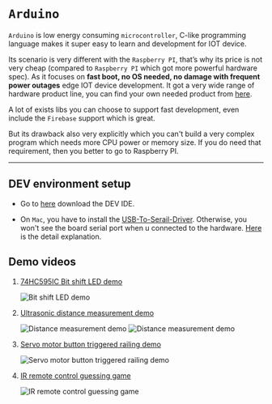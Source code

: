 # `Arduino`

`Arduino` is low energy consuming `microcontroller`, C-like programming language makes it super easy to learn and development for IOT device.

Its scenario is very different with the `Raspberry PI`, that’s why its price is not very cheap (compared to `Raspberry PI` which got more powerful hardware spec). As it focuses on **fast boot, no OS needed, no damage with frequent power outages** edge IOT device development. It got a very wide range of hardware product line, you can find your own needed product from [here](https://www.arduino.cc/en/Main/Products).

A lot of exists libs you can choose to support fast development, even include the `Firebase` support which is great.

But its drawback also very explicitly which you can't build a very complex program which needs more CPU power or memory size. If you do need that requirement, then you better to go to Raspberry PI.

<hr>

## DEV environment setup

- Go to [here](https://www.arduino.cc/en/main/OldSoftwareReleases) download the DEV IDE.

- On `Mac`, you have to install the [USB-To-Serail-Driver](https://github.com/wisonye/arduino/blob/master/mac-usb-driver/CH34x_Install_V1.5.pkg). 
Otherwise, you won't see the board serial port when u connected to the hardware. [Here](https://www.youtube.com/watch?v=4tOAwJ8Rn9c) is the detail explanation.

## Demo videos

1. [74HC595IC Bit shift LED demo](74HC595IC-control-LEDs/74HC595IC-control-LEDs.ino)

    ![Bit shift LED demo](preview-videos/bit-shift-led.gif)

2. [Ultrasonic distance measurement demo](ultrasonic-display-in-LCD/ultrasonic-display-in-LCD.ino)

    ![Distance measurement demo](preview-videos/distance-measurement.gif)
    ![Distance measurement demo](preview-videos/distance-measurement-2.gif)

3. [Servo motor button triggered railing demo](servo-moto-control/servo-moto-control.ino)

    ![Servo motor button triggered railing demo](preview-videos/servo-motor-button-triggered-railing-demo.gif)

4. [IR remote control guessing game](remote-control-guess-game/remote-control-guess-game.ino)

    ![IR remote control guessing game](preview-videos/IR-control-guess-game.gif)


